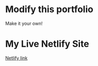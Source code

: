 # Modify this portfolio

Make it your own! 

# My Live Netlify Site

[Netlify link](https://main--react-portfolio-10.netlify.app/)